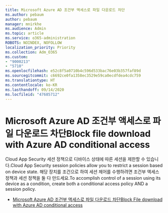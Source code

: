 ```yaml
---
title: Microsoft Azure AD 조건부 액세스로 파일 다운로드 차단
ms.author: pebaum
author: pebaum
manager: mnirkhe
ms.audience: Admin
ms.topic: article
ms.service: o365-administration
ROBOTS: NOINDEX, NOFOLLOW
localization_priority: Priority
ms.collection: Adm_O365
ms.custom:
- "9000213"
- "5710"
ms.openlocfilehash: e52c8f5a0710b4c596d533bac76e03b357faf89d
ms.sourcegitcommit: c6692ce0fa1358ec3529e59ca0ecdfdea4cdc759
ms.translationtype: HT
ms.contentlocale: ko-KR
ms.lasthandoff: 09/14/2020
ms.locfileid: "47685712"
---
```

# <a name="block-file-download-with-azure-ad-conditional-access"></a><span data-ttu-id="9680a-102">Microsoft Azure AD 조건부 액세스로 파일 다운로드 차단</span><span class="sxs-lookup"><span data-stu-id="9680a-102">Block file download with Azure AD conditional access</span></span>

<span data-ttu-id="9680a-103">Cloud App Security 세션 정책으로 디바이스 상태에 따른 세션을 제한할 수 있습니다.</span><span class="sxs-lookup"><span data-stu-id="9680a-103">Cloud App Security session policies allow you to restrict a session based on device state.</span></span> <span data-ttu-id="9680a-104">해당 장치를 조건으로 하여 세션 제어를 수행하려면 조건부 액세스 정책과 세션 정책을 둘 다 만드세요.</span><span class="sxs-lookup"><span data-stu-id="9680a-104">To accomplish control of a session using its device as a condition, create both a conditional access policy AND a session policy.</span></span>

- [<span data-ttu-id="9680a-105">Microsoft Azure AD 조건부 액세스로 파일 다운로드 차단</span><span class="sxs-lookup"><span data-stu-id="9680a-105">Block File download with Azure AD conditional access</span></span>](https://docs.microsoft.com/cloud-app-security/use-case-proxy-block-session-aad#create-a-block-download-policy-for-unmanaged-devices)
